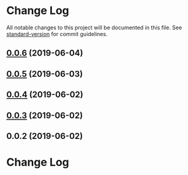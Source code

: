 # Change Log

All notable changes to this project will be documented in this file. See [standard-version](https://github.com/conventional-changelog/standard-version) for commit guidelines.

## [0.0.6](https://github.com/nanndoj/bankpass-sdk-nodejs/compare/v0.0.5...v0.0.6) (2019-06-04)



## [0.0.5](https://github.com/nanndoj/bankpass-sdk-nodejs/compare/v0.0.4...v0.0.5) (2019-06-03)



## [0.0.4](https://github.com/nanndoj/bankpass-sdk-nodejs/compare/v0.0.3...v0.0.4) (2019-06-02)



## [0.0.3](https://github.com/nanndoj/bankpass-sdk-nodejs/compare/v0.0.2...v0.0.3) (2019-06-02)



## 0.0.2 (2019-06-02)



# Change Log
